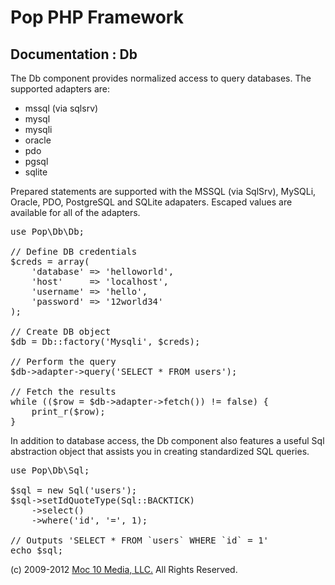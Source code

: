 Pop PHP Framework
=================

Documentation : Db
------------------

The Db component provides normalized access to query databases. The supported adapters are:

* mssql (via sqlsrv)
* mysql
* mysqli
* oracle
* pdo
* pgsql
* sqlite

Prepared statements are supported with the MSSQL (via SqlSrv), MySQLi, Oracle, PDO, PostgreSQL and SQLite adapaters. Escaped values are available for all of the adapters.

<pre>
use Pop\Db\Db;

// Define DB credentials
$creds = array(
    'database' => 'helloworld',
    'host'     => 'localhost',
    'username' => 'hello',
    'password' => '12world34'
);

// Create DB object
$db = Db::factory('Mysqli', $creds);

// Perform the query
$db->adapter->query('SELECT * FROM users');

// Fetch the results
while (($row = $db->adapter->fetch()) != false) {
    print_r($row);
}
</pre>

In addition to database access, the Db component also features a useful Sql abstraction object that assists you in creating standardized SQL queries.

<pre>
use Pop\Db\Sql;

$sql = new Sql('users');
$sql->setIdQuoteType(Sql::BACKTICK)
    ->select()
    ->where('id', '=', 1);

// Outputs 'SELECT * FROM `users` WHERE `id` = 1'
echo $sql;
</pre>

(c) 2009-2012 [Moc 10 Media, LLC.](http://www.moc10media.com) All Rights Reserved.
